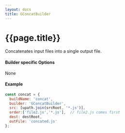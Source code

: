 ```yaml
---
layout: docs
title: GConcatBuilder
---
```


# {{page.title}}
Concatenates input files into a single output file.

#### Builder specific Options
None

#### Example
```javascript
const concat = {
  buildName: 'concat',
  builder: 'GConcatBuilder',
  src: [upath.join(srcRoot, '*.js')],
  order:['file2.js','*.js'],  // file2.js comes first
  dest: destRoot,
  outFile: 'concated.js'
};
```
